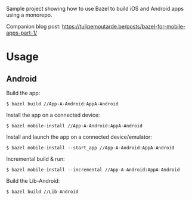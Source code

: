 Sample project showing how to use Bazel to build iOS and Android apps using a
monorepo.

Companion blog post: https://tulipemoutarde.be/posts/bazel-for-mobile-apps-part-1/

# Usage

## Android


Build the app:

    $ bazel build //App-A-Android:AppA-Android

Install the app on a connected device:

    $ bazel mobile-install //App-A-Android:AppA-Android

Install and launch the app on a connected device/emulator:

    $ bazel mobile-install --start_app //App-A-Android:AppA-Android

Incremental build & run:

    $ bazel mobile-install --incremental //App-A-Android:AppA-Android

Build the Lib-Android:

    $ bazel build //Lib-Android
